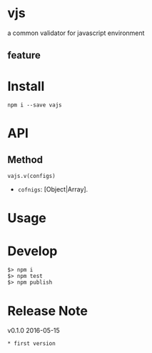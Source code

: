 # vjs

a common validator for javascript environment

## feature

# Install

    npm i --save vajs

# API

## Method

`vajs.v(configs)`

- `cofnigs`: [Object|Array].

# Usage


# Develop

    $> npm i
    $> npm test
    $> npm publish

# Release Note

v0.1.0 2016-05-15

    * first version
